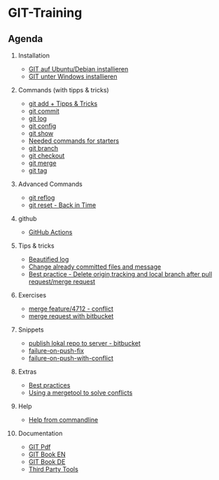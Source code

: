 # GIT-Training 

## Agenda 

  1. Installation 
     * [GIT auf Ubuntu/Debian installieren](installation-ubuntu-debian.md)
     * [GIT unter Windows installieren](https://git-scm.com/download/win)
  
  1. Commands (with tipps & tricks) 
     * [git add + Tipps & Tricks](add.md)
     * [git commit](commit.md)
     * [git log](log.md)
     * [git config](config.md) 
     * [git show](show.md)
     * [Needed commands for starters](started-commands.md)
     * [git branch](branch.md)
     * [git checkout](checkout.md)
     * [git merge](merge.md)
     * [git tag](tag.md)
   
  1. Advanced Commands 
     * [git reflog](reflog.md) 
     * [git reset - Back in Time](reset.md)   
   
  1. github 
     * [GitHub Actions](/github/actions.md)  
   
  1. Tips & tricks 
     * [Beautified log](beautify-log.md)
     * [Change already committed files and message](commit-amend.md) 
     * [Best practice - Delete origin,tracking and local branch after pull request/merge request](best-practice-delete-branch.md)
  
  1. Exercises 
     * [merge feature/4712 - conflict](merge-conflict.md)
     * [merge request with bitbucket](merge-request.md)
  
  1. Snippets 
     * [publish lokal repo to server - bitbucket](local-public.md)
     * [failure-on-push-fix](failure-push.md)
     * [failure-on-push-with-conflict](failure-push-conflict.md)
     
  1. Extras 
     * [Best practices](bp.md) 
     * [Using a mergetool to solve conflicts](mergetools.md)
  
  1. Help
     * [Help from commandline](help.md)
    
  1. Documentation 
     * [GIT Pdf](http://schulung.t3isp.de/documents/pdfs/git/git-training.pdf) 
     * [GIT Book EN](https://git-scm.com/book/en/v2)
     * [GIT Book DE](https://git-scm.com/book/de/v2)
     * [Third Party Tools](tooling.md)
     
   

